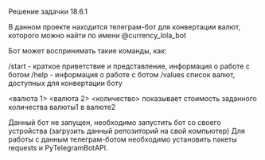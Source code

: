 Решение задачки 18.6.1

В данном проекте находится телеграм-бот для конвертации валют, которого можно найти по имени @currency_lola_bot

Бот может воспринимать такие команды, как:

/start - краткое приветствие и представление, информация о работе с ботом
/help - информация о работе с ботом
/values список валют, доступных для конвертации боту

<валюта 1> <валюта 2> <количество> показывает стоимость заданного количества валюты1 в валюте2

Данный бот не запущен, необходимо запустить бот со своего устройства (загрузить данный репозиторий на свой компьютер) Для работы с данным телеграм-ботом необходимо установить пакеты requests и PyTelegramBotAPI.
